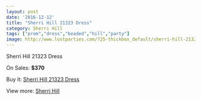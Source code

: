 ```yaml
---
layout: post
date: '2016-12-12'
title: "Sherri Hill 21323 Dress"
category: Sherri Hill
tags: ["prom","dress","beaded","hill","party"]
image: http://www.lustparties.com/725-thickbox_default/sherri-hill-21323-dress.jpg
---
```

Sherri Hill 21323 Dress

On Sales: **$370**
<a href="https://www.lustparties.com/en/sherri-hill/256-sherri-hill-21323-dress.html"><amp-img layout="responsive" width="600" height="600" src="//www.lustparties.com/725-thickbox_default/sherri-hill-21323-dress.jpg" alt="Sherri Hill 21323 Dress 0" /></a>
<a href="https://www.lustparties.com/en/sherri-hill/256-sherri-hill-21323-dress.html"><amp-img layout="responsive" width="600" height="600" src="//www.lustparties.com/726-thickbox_default/sherri-hill-21323-dress.jpg" alt="Sherri Hill 21323 Dress 1" /></a>
<a href="https://www.lustparties.com/en/sherri-hill/256-sherri-hill-21323-dress.html"><amp-img layout="responsive" width="600" height="600" src="//www.lustparties.com/727-thickbox_default/sherri-hill-21323-dress.jpg" alt="Sherri Hill 21323 Dress 2" /></a>
<a href="https://www.lustparties.com/en/sherri-hill/256-sherri-hill-21323-dress.html"><amp-img layout="responsive" width="600" height="600" src="//www.lustparties.com/728-thickbox_default/sherri-hill-21323-dress.jpg" alt="Sherri Hill 21323 Dress 3" /></a>
<a href="https://www.lustparties.com/en/sherri-hill/256-sherri-hill-21323-dress.html"><amp-img layout="responsive" width="600" height="600" src="//www.lustparties.com/729-thickbox_default/sherri-hill-21323-dress.jpg" alt="Sherri Hill 21323 Dress 4" /></a>

Buy it: [Sherri Hill 21323 Dress](https://www.lustparties.com/en/sherri-hill/256-sherri-hill-21323-dress.html "Sherri Hill 21323 Dress")

View more: [Sherri Hill](https://www.lustparties.com/en/2-sherri-hill "Sherri Hill")